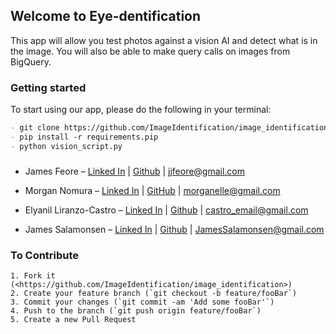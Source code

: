 ## Welcome to Eye-dentification

This app will allow you test photos against a vision AI and detect what is in the image. You will also be able to make query calls on images from BigQuery.


### Getting started

To start using our app, please do the following in your terminal:

```markdown
- git clone https://github.com/ImageIdentification/image_identification.git
- pip install -r requirements.pip
- python vision_script.py
```

###
* James Feore – [Linked In](https://www.linkedin.com/in/jamesfeore/) | [Github](https://github.com/jjfeore) | jjfeore@gmail.com

* Morgan Nomura – [Linked In](https://www.linkedin.com/in/morgan-nomura/) | [GitHub](https://github.com/morganelle?tab=overview&from=2017-01-23) | morganelle@gmail.com

* Elyanil Liranzo-Castro – [Linked In](https://www.linkedin.com/in/eliranzocastro/) | [Github](https://github.com/yanil3500) | castro_email@gmail.com

* James Salamonsen – [Linked In](https://www.linkedin.com/in/james-salamonsen-12237b82/) | [Github](https://github.com/Woojgh) | JamesSalamonsen@gmail.com

### To Contribute
```
1. Fork it (<https://github.com/ImageIdentification/image_identification>)
2. Create your feature branch (`git checkout -b feature/fooBar`)
3. Commit your changes (`git commit -am 'Add some fooBar'`)
4. Push to the branch (`git push origin feature/fooBar`)
5. Create a new Pull Request
```
